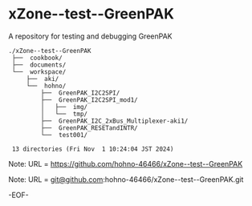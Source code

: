 # xZone--test--GreenPAK

A repository for testing and debugging GreenPAK

    ./xZone--test--GreenPAK
     ├──  cookbook/
     ├──  documents/
     └──  workspace/
         ├──  aki/
         └──  hohno/
             ├──  GreenPAK_I2C2SPI/
             ├──  GreenPAK_I2C2SPI_mod1/
             │   ├──  img/
             │   └──  tmp/
             ├──  GreenPAK_I2C_2xBus_Multiplexer-aki1/
             ├──  GreenPAK_RESETandINTR/
             └──  test001/
     
     13 directories (Fri Nov  1 10:24:04 JST 2024)


Note: URL = https://github.com/hohno-46466/xZone--test--GreenPAK

Note: URL = git@github.com:hohno-46466/xZone--test--GreenPAK.git

-EOF-
